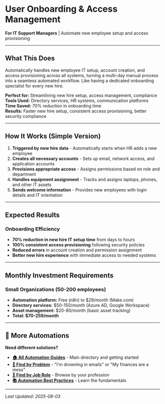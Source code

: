 # User Onboarding & Access Management

**For IT Support Managers** | Automate new employee setup and access provisioning

---

## What This Does

Automatically handles new employee IT setup, account creation, and access provisioning across all systems, turning a multi-day manual process into a seamless automated workflow. Like having a dedicated onboarding specialist for every new hire.

**Perfect for:** Streamlining new hire setup, access management, compliance  
**Tools Used:** Directory services, HR systems, communication platforms  
**Time Saved:** 70% reduction in onboarding time  
**Results:** Faster new hire setup, consistent access provisioning, better security compliance

---

## How It Works (Simple Version)

1. **Triggered by new hire data** - Automatically starts when HR adds a new employee
2. **Creates all necessary accounts** - Sets up email, network access, and application accounts
3. **Provisions appropriate access** - Assigns permissions based on role and department
4. **Handles equipment assignment** - Tracks and assigns laptops, phones, and other IT assets
5. **Sends welcome information** - Provides new employees with login details and IT orientation

---

## Expected Results

### Onboarding Efficiency
- **70% reduction in new hire IT setup time** from days to hours
- **100% consistent access provisioning** following security policies
- **Reduced errors** in account creation and permission assignment
- **Better new hire experience** with immediate access to needed systems

---

## Monthly Investment Requirements

### Small Organizations (50-200 employees)
- **Automation platform:** Free (n8n) to $29/month (Make.com)
- **Directory services:** $50-150/month (Azure AD, Google Workspace)
- **Asset management:** $20-80/month (basic asset tracking)
- **Total: $70-259/month**

---

## 🔗 More Automations

**Need different solutions?**
- **[🏠 All Automation Guides](../../AI%20Automations%20Guide.md)** - Main directory and getting started
- **[🎯 Find by Problem](../../Automation%20Workflows%20by%20Problem.md)** - "I'm drowning in emails" or "My finances are a mess"  
- **[👔 Find by Job Role](../../Automation%20Workflows%20by%20Job%20Role.md)** - Browse by your profession
- **[📚 Automation Best Practices](../../Automation%20Best%20Practices.md)** - Learn the fundamentals

---

*Last Updated: 2025-08-03*